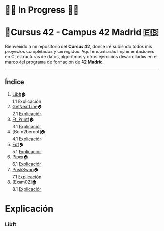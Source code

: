 # 🔧🧱 In Progress 🧱🔧
# 🏢Cursus 42 - Campus 42 Madrid 🇪🇸

Bienvenido a mi repositorio del **Cursus 42**, donde iré subiendo todos mis proyectos completados y corregidos. Aquí encontrarás implementaciones en C, estructuras de datos, algoritmos y otros ejercicios desarrollados en el marco del programa de formación de **42 Madrid**.

---
## Índice

1. [Libft](https://github.com/Fren2804/Libft)🏠  
   1.1 [Explicación](#explicacion-libft)
2. [GetNextLine](https://github.com/Fren2804/Get_Next_Line)🏠  
   2.1 [Explicación](#explicacion-libft)
3. [Ft_Printf](https://github.com/Fren2804/Ft_Printf)🏠  
   3.1 [Explicación](#explicacion-libft)
4. [Born2beroot]🏠  
   4.1 [Explicación](#explicacion-libft)
5. [Fdf](https://github.com/Fren2804/Fdf)🏠  
   5.1 [Explicación](#explicacion-libft)
6. [Pipex](https://github.com/Fren2804/Pipex)🏠  
   6.1 [Explicación](#explicacion-libft)
7. [PushSwap](https://github.com/Fren2804/PushSwap)🏠  
   7.1 [Explicación](#explicacion-libft)
8. [Exam02]🏠  
   8.1 [Explicación](#explicacion-libft)



# Explicación

### Libft
